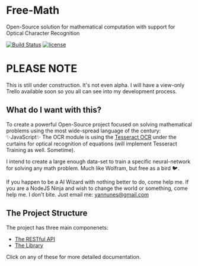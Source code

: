 # **Free-Math**
  Open-Source solution for mathematical computation with support for Optical Character Recognition

[![Build Status](https://travis-ci.org/free-math/free-math-api.svg?branch=master)](https://travis-ci.org/free-math/free-math-api)
[![license](https://img.shields.io/github/license/mashape/apistatus.svg)](https://github.com/free-math/free-math-api/blob/master/LICENSE)

# PLEASE NOTE
  This is still under construction. It's not even alpha. I will have a view-only Trello available soon so you all can see into my development process.

## What do I want with this?
  To create a powerful Open-Source project focused on solving mathematical problems using the most wide-spread language of the century: :sparkles:JavaScript:sparkles:
  The OCR module is using the [Tesseract OCR](https://github.com/tesseract-ocr/tesseract) under the curtains for optical recognition of equations (will implement Tesseract Training as well. Sometime).

  I intend to create a large enough data-set to train a specific neural-network for solving any math problem. Much like Wolfram, but free as a bird :bird:.

  If you happen to be a AI Wizard with nothing better to do, come help me. If you are a NodeJS Ninja and wish to change the world or something, come help me. I don't bite. Just email me: yannunes@gmail.com

## The Project Structure
The project has three main componenets:
  * [The RESTful API](https://github.com/free-math/free-math-api/tree/master/api)
  * [The Library](https://github.com/free-math/free-math-api/tree/master/lib)

Click on any of these for more detailed documentation.
